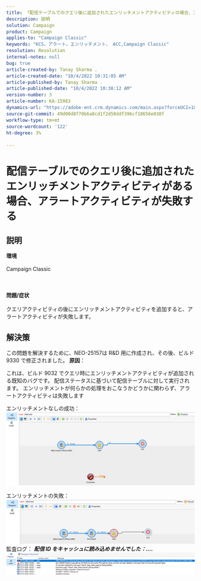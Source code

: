 ```yaml
---
title: 「配信テーブルでのクエリ後に追加されたエンリッチメントアクティビティの場合、アラートアクティビティが失敗します」
description: 説明
solution: Campaign
product: Campaign
applies-to: "Campaign Classic"
keywords: "KCS，アラート，エンリッチメント， ACC,Campaign Classic"
resolution: Resolution
internal-notes: null
bug: true
article-created-by: Tanay Sharma .
article-created-date: "10/4/2022 10:31:05 AM"
article-published-by: Tanay Sharma .
article-published-date: "10/4/2022 10:38:12 AM"
version-number: 3
article-number: KA-15983
dynamics-url: "https://adobe-ent.crm.dynamics.com/main.aspx?forceUCI=1&pagetype=entityrecord&etn=knowledgearticle&id=cccb6ba2-cf43-ed11-bba2-0022480868ff"
source-git-commit: 49d00d8f70b6a8cd1f2d50ddf396cf18656e038f
workflow-type: tm+mt
source-wordcount: '122'
ht-degree: 3%

---
```


# 配信テーブルでのクエリ後に追加されたエンリッチメントアクティビティがある場合、アラートアクティビティが失敗する

## 説明

<b>環境</b><br><br>Campaign Classic<br><br> <br><br><b>問題/症状</b><br><br>クエリアクティビティの後にエンリッチメントアクティビティを追加すると、アラートアクティビティが失敗します。 <br>

## 解決策


この問題を解決するために、NEO-25157は R&amp;D 用に作成され、その後、ビルド 9330 で修正されました。
<b>原因</b>：


これは、ビルド 9032 でクエリ時にエンリッチメントアクティビティが追加される既知のバグです。<b> </b>配信ステータスに基づいて配信テーブルに対して実行されます。 エンリッチメントが何らかの処理をおこなうかどうかに関わらず、アラートアクティビティは失敗します

エンリッチメントなしの成功：
![](assets/ab975c07-d043-ed11-bba2-0022480868ff.png)

エンリッチメントの失敗：
![](assets/ad975c07-d043-ed11-bba2-0022480868ff.png)
監査ログ： <b>*配信 ID をキャッシュに読み込めませんでした：....</b>*
![](assets/ac975c07-d043-ed11-bba2-0022480868ff.png)
